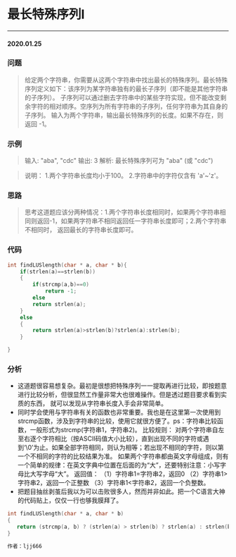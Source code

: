 # 最长特殊序列Ⅰ
***
#### 2020.01.25

### 问题
>给定两个字符串，你需要从这两个字符串中找出最长的特殊序列。最长特殊序列定义如下：该序列为某字符串独有的最长子序列（即不能是其他字符串的子序列）。
子序列可以通过删去字符串中的某些字符实现，但不能改变剩余字符的相对顺序。空序列为所有字符串的子序列，任何字符串为其自身的子序列。
输入为两个字符串，输出最长特殊序列的长度。如果不存在，则返回 -1。

### 示例
>输入: "aba", "cdc"
输出: 3
解析: 最长特殊序列可为 "aba" (或 "cdc")

>说明：
1.两个字符串长度均小于100。
2.字符串中的字符仅含有 'a'~'z'。

### 思路
>思考这道题应该分两种情况：1.两个字符串长度相同时，如果两个字符串相同则返回-1，如果两字符串不相同返回任一字符串长度即可；2.两个字符串不相同时，
返回最长的字符串长度即可。

### 代码
```c
int findLUSlength(char * a, char * b){
    if(strlen(a)==strlen(b))
    {
        if(strcmp(a,b)==0)
            return -1;
        else
        return strlen(a);
    }
    else
    {
        return strlen(a)>strlen(b)?strlen(a):strlen(b);
    }

}
```

### 分析
 - 这道题很容易想复杂。最初是很想把特殊序列一一提取再进行比较，即按题意进行比较分析，但很显然工作量非常大也很难操作。但是透过题目要求看到实质的东西，
   就可以发现从字符串长度入手会非常简单。
 - 同时学会使用与字符串有关的函数也非常重要。我也是在这里第一次使用到strcmp函数，涉及到字符串的比较，使用它就很方便了。ps：字符串比较函数，一般形式为strcmp(字符串1，字符串2)。
比较规则：
对两个字符串自左至右逐个字符相比（按ASCII码值大小比较），直到出现不同的字符或遇到‘\0’为止。如果全部字符相同，则认为相等；若出现不相同的字符，则以第一个不相同的字符的比较结果为准。
如果两个字符串都由英文字母组成，则有一个简单的规律：在英文字典中位置在后面的为“大”，还要特别注意：小写字母比大写字母“大”。
返回值：
（1）字符串1=字符串2，返回0
（2）字符串1>字符串2，返回一个正整数
（3）字符串1<字符串2，返回一个负整数。
 - 把题目抽丝剥茧后我以为可以击败很多人，然而并非如此。把一个C语言大神的代码贴上，仅仅一行也够我膜拜了。
 
 ```c
 int findLUSlength(char * a, char * b)
{
    return (strcmp(a, b) ? (strlen(a) > strlen(b) ? strlen(a) : strlen(b)) : -1);
}

作者：ljj666

